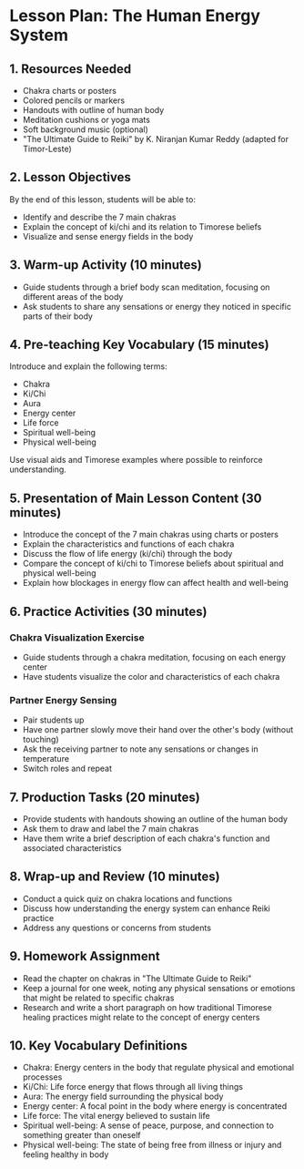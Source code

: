 # Lesson Plan: The Human Energy System

## 1. Resources Needed

- Chakra charts or posters
- Colored pencils or markers
- Handouts with outline of human body
- Meditation cushions or yoga mats
- Soft background music (optional)
- "The Ultimate Guide to Reiki" by K. Niranjan Kumar Reddy (adapted for Timor-Leste)

## 2. Lesson Objectives

By the end of this lesson, students will be able to:
- Identify and describe the 7 main chakras
- Explain the concept of ki/chi and its relation to Timorese beliefs
- Visualize and sense energy fields in the body

## 3. Warm-up Activity (10 minutes)

- Guide students through a brief body scan meditation, focusing on different areas of the body
- Ask students to share any sensations or energy they noticed in specific parts of their body

## 4. Pre-teaching Key Vocabulary (15 minutes)

Introduce and explain the following terms:
- Chakra
- Ki/Chi
- Aura
- Energy center
- Life force
- Spiritual well-being
- Physical well-being

Use visual aids and Timorese examples where possible to reinforce understanding.

## 5. Presentation of Main Lesson Content (30 minutes)

- Introduce the concept of the 7 main chakras using charts or posters
- Explain the characteristics and functions of each chakra
- Discuss the flow of life energy (ki/chi) through the body
- Compare the concept of ki/chi to Timorese beliefs about spiritual and physical well-being
- Explain how blockages in energy flow can affect health and well-being

## 6. Practice Activities (30 minutes)

### Chakra Visualization Exercise
- Guide students through a chakra meditation, focusing on each energy center
- Have students visualize the color and characteristics of each chakra

### Partner Energy Sensing
- Pair students up
- Have one partner slowly move their hand over the other's body (without touching)
- Ask the receiving partner to note any sensations or changes in temperature
- Switch roles and repeat

## 7. Production Tasks (20 minutes)

- Provide students with handouts showing an outline of the human body
- Ask them to draw and label the 7 main chakras
- Have them write a brief description of each chakra's function and associated characteristics

## 8. Wrap-up and Review (10 minutes)

- Conduct a quick quiz on chakra locations and functions
- Discuss how understanding the energy system can enhance Reiki practice
- Address any questions or concerns from students

## 9. Homework Assignment

- Read the chapter on chakras in "The Ultimate Guide to Reiki"
- Keep a journal for one week, noting any physical sensations or emotions that might be related to specific chakras
- Research and write a short paragraph on how traditional Timorese healing practices might relate to the concept of energy centers

## 10. Key Vocabulary Definitions

- Chakra: Energy centers in the body that regulate physical and emotional processes
- Ki/Chi: Life force energy that flows through all living things
- Aura: The energy field surrounding the physical body
- Energy center: A focal point in the body where energy is concentrated
- Life force: The vital energy believed to sustain life
- Spiritual well-being: A sense of peace, purpose, and connection to something greater than oneself
- Physical well-being: The state of being free from illness or injury and feeling healthy in body